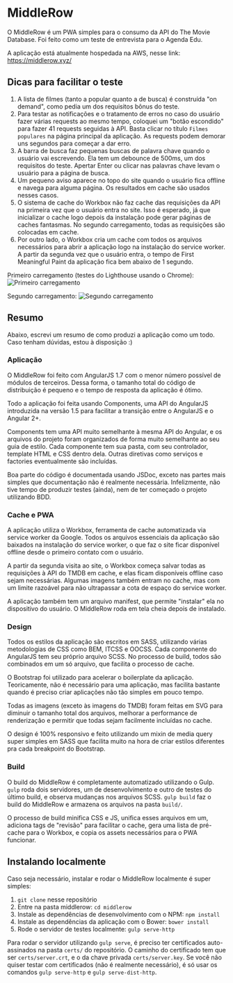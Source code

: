 # MiddleRow
O MiddleRow é um PWA simples para o consumo da API do The Movie Database. 
Foi feito como um teste de entrevista para o Agenda Edu.

A aplicação está atualmente hospedada na AWS, nesse link: https://middlerow.xyz/

## Dicas para facilitar o teste
1. A lista de filmes (tanto a popular quanto a de busca) é construída "on demand", como pedia um dos requisitos
bônus do teste.
2. Para testar as notificações e o tratamento de erros no caso do usuário fazer várias requests ao mesmo tempo,
coloquei um "botão escondido" para fazer 41 requests seguidas à API. Basta clicar no título `Filmes populares`
na página principal da aplicação. As requests podem demorar uns segundos para começar a dar erro.
3. A barra de busca faz pequenas buscas de palavra chave quando o usuário vai escrevendo. Ela tem um debounce de
500ms, um dos requisitos do teste. Apertar Enter ou clicar nas palavras chave levam o usuário para a página
de busca.
4. Um pequeno aviso aparece no topo do site quando o usuário fica offline e navega para alguma página. Os resultados
em cache são usados nesses casos.
5. O sistema de cache do Workbox não faz cache das requisições da API na primeira vez que o usuário entra no site.
Isso é esperado, já que inicializar o cache logo depois da instalação pode gerar páginas de caches fantasmas. No
segundo carregamento, todas as requisições são colocadas em cache.
6. Por outro lado, o Workbox cria um cache com todos os arquivos necessários para abrir a aplicação logo na 
instalação do service worker. A partir da segunda vez que o usuário entra, o tempo de First Meaningful Paint
da aplicação fica bem abaixo de 1 segundo.

Primeiro carregamento (testes do Lighthouse usando o Chrome): 
![Primeiro carregamento](https://i.imgur.com/tsFnV7C.png)

Segundo carregamento:
![Segundo carregamento](https://i.imgur.com/mcV4WDq.png)


## Resumo

Abaixo, escrevi um resumo de como produzi a aplicação como um todo. Caso tenham dúvidas, estou à disposição :)

### Aplicação
O MiddleRow foi feito com AngularJS 1.7 com o menor número possível de módulos de terceiros.
Dessa forma, o tamanho total do código de distribuição é pequeno e o tempo de resposta da aplicação é ótimo.

Todo a aplicação foi feita usando Components, uma API do AngularJS introduzida na versão 1.5 para facilitar
a transição entre o AngularJS e o Angular 2+. 

Components tem uma API muito semelhante à mesma API do Angular, e os arquivos do projeto foram organizados 
de forma muito semelhante ao seu guia de estilo. Cada componente tem sua pasta, com seu controlador,
template HTML e CSS dentro dela. Outras diretivas como serviços e factories eventualmente são incluídas.

Boa parte do código é documentada usando JSDoc, exceto nas partes mais simples que documentação não é realmente
necessária. Infelizmente, não tive tempo de produzir testes (ainda), nem de ter começado o projeto utilizando BDD.

### Cache e PWA
A aplicação utiliza o Workbox, ferramenta de cache automatizada via service worker da Google. Todos os arquivos
essenciais da aplicação são baixados na instalação do service worker, o que faz o site ficar disponível offline
desde o primeiro contato com o usuário.

A partir da segunda visita ao site, o Workbox começa salvar todas as requisições à API do TMDB em cache, e elas
ficam disponíveis offline caso sejam necessárias. Algumas imagens também entram no cache, mas com um limite
razoável para não ultrapassar a cota de espaço do service worker.

A aplicação também tem um arquivo manifest, que permite "instalar" ela no dispositivo do usuário. O MiddleRow
roda em tela cheia depois de instalado.

### Design
Todos os estilos da aplicação são escritos em SASS, utilizando várias metodologias de CSS como BEM, ITCSS e OOCSS.
Cada componente do AngularJS tem seu próprio arquivo SCSS. No processo de build, todos são combinados em um só
arquivo, que facilita o processo de cache.

O Bootstrap foi utilizado para acelerar o boilerplate da aplicação. Teoricamente, não é necessário para uma
aplicação, mas facilita bastante quando é preciso criar aplicações não tão simples em pouco tempo.

Todas as imagens (exceto às imagens do TMDB) foram feitas em SVG para diminuir o tamanho total dos arquivos,
melhorar a performance de renderização e permitir que todas sejam facilmente incluídas no cache.

O design é 100% responsivo e feito utilizando um mixin de media query super simples em SASS que facilita muito
na hora de criar estilos diferentes pra cada breakpoint do Bootstrap.

### Build
O build do MiddleRow é completamente automatizado utilizando o Gulp. `gulp` roda dois servidores, um de
desenvolvimento e outro de testes do último build, e observa mudanças nos arquivos SCSS. `gulp build` faz o
build do MiddleRow e armazena os arquivos na pasta `build/`.

O processo de build minifica CSS e JS, unifica esses arquivos em um, adiciona tags de "revisão" para facilitar
o cache, gera uma lista de pré-cache para o Workbox, e copia os assets necessários para o PWA funcionar.

## Instalando localmente
Caso seja necessário, instalar e rodar o MiddleRow localmente é super simples:

1. `git clone` nesse  repositório
2. Entre na pasta middlerow: `cd middlerow`
3. Instale as dependências de desenvolvimento com o NPM: `npm install`
4. Instale as dependências da aplicação com o Bower: `bower install`
5. Rode o servidor de testes localmente: `gulp serve-http`

Para rodar o servidor utilizando `gulp serve`, é preciso ter certificados auto-assinados na pasta `certs/`
do repositório. O caminho do certificado tem que ser `certs/server.crt`, e o da chave privada
`certs/server.key`. Se você não quiser testar com certificados (não é realmente necessário), é só usar
os comandos `gulp serve-http` e `gulp serve-dist-http`.
